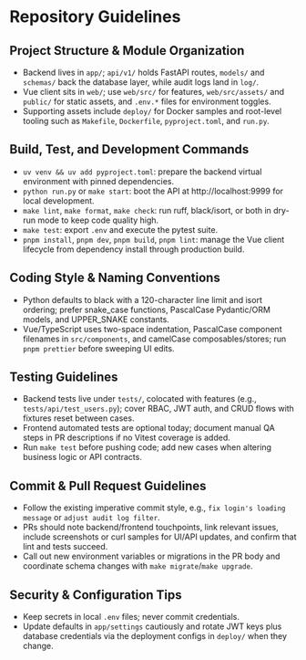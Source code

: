 # Repository Guidelines

## Project Structure & Module Organization
- Backend lives in `app/`; `api/v1/` holds FastAPI routes, `models/` and `schemas/` back the database layer, while audit logs land in `log/`.
- Vue client sits in `web/`; use `web/src/` for features, `web/src/assets/` and `public/` for static assets, and `.env.*` files for environment toggles.
- Supporting assets include `deploy/` for Docker samples and root-level tooling such as `Makefile`, `Dockerfile`, `pyproject.toml`, and `run.py`.

## Build, Test, and Development Commands
- `uv venv && uv add pyproject.toml`: prepare the backend virtual environment with pinned dependencies.
- `python run.py` or `make start`: boot the API at http://localhost:9999 for local development.
- `make lint`, `make format`, `make check`: run ruff, black/isort, or both in dry-run mode to keep code quality high.
- `make test`: export `.env` and execute the pytest suite.
- `pnpm install`, `pnpm dev`, `pnpm build`, `pnpm lint`: manage the Vue client lifecycle from dependency install through production build.

## Coding Style & Naming Conventions
- Python defaults to black with a 120-character line limit and isort ordering; prefer snake_case functions, PascalCase Pydantic/ORM models, and UPPER_SNAKE constants.
- Vue/TypeScript uses two-space indentation, PascalCase component filenames in `src/components`, and camelCase composables/stores; run `pnpm prettier` before sweeping UI edits.

## Testing Guidelines
- Backend tests live under `tests/`, colocated with features (e.g., `tests/api/test_users.py`); cover RBAC, JWT auth, and CRUD flows with fixtures reset between cases.
- Frontend automated tests are optional today; document manual QA steps in PR descriptions if no Vitest coverage is added.
- Run `make test` before pushing code; add new cases when altering business logic or API contracts.

## Commit & Pull Request Guidelines
- Follow the existing imperative commit style, e.g., `fix login's loading message` or `adjust audit log filter`.
- PRs should note backend/frontend touchpoints, link relevant issues, include screenshots or curl samples for UI/API updates, and confirm that lint and tests succeed.
- Call out new environment variables or migrations in the PR body and coordinate schema changes with `make migrate`/`make upgrade`.

## Security & Configuration Tips
- Keep secrets in local `.env` files; never commit credentials.
- Update defaults in `app/settings` cautiously and rotate JWT keys plus database credentials via the deployment configs in `deploy/` when they change.